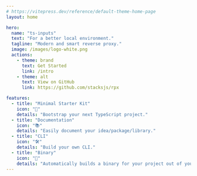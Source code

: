 ```yaml
---
# https://vitepress.dev/reference/default-theme-home-page
layout: home

hero:
  name: "ts-inputs"
  text: "For a better local environment."
  tagline: "Modern and smart reverse proxy."
  image: /images/logo-white.png
  actions:
    - theme: brand
      text: Get Started
      link: /intro
    - theme: alt
      text: View on GitHub
      link: https://github.com/stacksjs/rpx

features:
  - title: "Minimal Starter Kit"
    icon: "🔀"
    details: "Bootstrap your next TypeScript project."
  - title: "Documentation"
    icon: "📚"
    details: "Easily document your idea/package/library."
  - title: "CLI"
    icon: "🛠"
    details: "Build your own CLI."
  - title: "Binary"
    icon: "🚀"
    details: "Automatically builds a binary for your project out of your CLI."
---
```


<Home />

